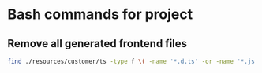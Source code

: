 # Bash commands for project

## Remove all generated frontend files

```bash
find ./resources/customer/ts -type f \( -name '*.d.ts' -or -name '*.js' -or -name '*.map' \)
```
